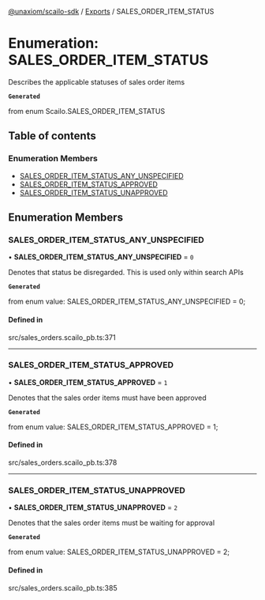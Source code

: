 [@unaxiom/scailo-sdk](../README.md) / [Exports](../modules.md) / SALES\_ORDER\_ITEM\_STATUS

# Enumeration: SALES\_ORDER\_ITEM\_STATUS

Describes the applicable statuses of sales order items

**`Generated`**

from enum Scailo.SALES_ORDER_ITEM_STATUS

## Table of contents

### Enumeration Members

- [SALES\_ORDER\_ITEM\_STATUS\_ANY\_UNSPECIFIED](SALES_ORDER_ITEM_STATUS.md#sales_order_item_status_any_unspecified)
- [SALES\_ORDER\_ITEM\_STATUS\_APPROVED](SALES_ORDER_ITEM_STATUS.md#sales_order_item_status_approved)
- [SALES\_ORDER\_ITEM\_STATUS\_UNAPPROVED](SALES_ORDER_ITEM_STATUS.md#sales_order_item_status_unapproved)

## Enumeration Members

### SALES\_ORDER\_ITEM\_STATUS\_ANY\_UNSPECIFIED

• **SALES\_ORDER\_ITEM\_STATUS\_ANY\_UNSPECIFIED** = ``0``

Denotes that status be disregarded. This is used only within search APIs

**`Generated`**

from enum value: SALES_ORDER_ITEM_STATUS_ANY_UNSPECIFIED = 0;

#### Defined in

src/sales_orders.scailo_pb.ts:371

___

### SALES\_ORDER\_ITEM\_STATUS\_APPROVED

• **SALES\_ORDER\_ITEM\_STATUS\_APPROVED** = ``1``

Denotes that the sales order items must have been approved

**`Generated`**

from enum value: SALES_ORDER_ITEM_STATUS_APPROVED = 1;

#### Defined in

src/sales_orders.scailo_pb.ts:378

___

### SALES\_ORDER\_ITEM\_STATUS\_UNAPPROVED

• **SALES\_ORDER\_ITEM\_STATUS\_UNAPPROVED** = ``2``

Denotes that the sales order items must be waiting for approval

**`Generated`**

from enum value: SALES_ORDER_ITEM_STATUS_UNAPPROVED = 2;

#### Defined in

src/sales_orders.scailo_pb.ts:385
